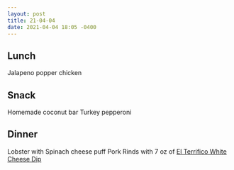 ```yaml
---
layout: post
title: 21-04-04
date: 2021-04-04 18:05 -0400
---
```


## Lunch
Jalapeno popper chicken

## Snack
Homemade coconut bar
Turkey pepperoni

## Dinner
Lobster with Spinach cheese puff
Pork Rinds with 7 oz of [El Terrifico White Cheese Dip](https://www.elterrifico.com/product/mexican-restaurant-style-white-cheese-dip/)
